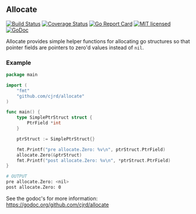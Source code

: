 ## Allocate
[![Build Status](https://travis-ci.org/cjrd/allocate.svg?branch=master)](https://travis-ci.org/cjrd/allocate)
[![Coverage Status](https://coveralls.io/repos/github/cjrd/allocate/badge.svg?branch=master)](https://coveralls.io/github/cjrd/allocate?branch=master)
[![Go Report Card](https://goreportcard.com/badge/github.com/cjrd/allocate)](https://goreportcard.com/report/github.com/cjrd/allocate)
[![MIT licensed](https://img.shields.io/badge/license-MIT-blue.svg)](https://raw.githubusercontent.com/hyperium/hyper/master/LICENSE)
[![GoDoc](https://godoc.org/github.com/mkideal/cli?status.svg)](https://godoc.org/github.com/cjrd/allocate)

Allocate provides simple helper functions for allocating go structures so that pointer fields are pointers to zero'd values instead of `nil`.

### Example
```go
package main

import (
	"fmt"
	"github.com/cjrd/allocate"
)

func main() {
	type SimplePtrStruct struct {
		PtrField *int
	}

	ptrStruct := SimplePtrStruct{}

	fmt.Printf("pre allocate.Zero: %v\n", ptrStruct.PtrField)
	allocate.Zero(&ptrStruct)
	fmt.Printf("post allocate.Zero: %v\n", *ptrStruct.PtrField)
}

```

```bash
# OUTPUT
pre allocate.Zero: <nil>
post allocate.Zero: 0
```

See the godoc's for more information: https://godoc.org/github.com/cjrd/allocate
